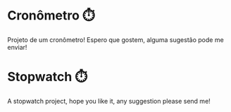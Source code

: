 # Cronômetro ⏱️

Projeto de um cronômetro! Espero que gostem, alguma sugestão pode me enviar!

# Stopwatch ⏱️

A stopwatch project, hope you like it, any suggestion please send me!
